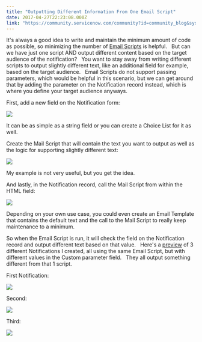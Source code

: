 ```yaml
---
title: "Outputting Different Information From One Email Script"
date: 2017-04-27T22:23:08.000Z
link: "https://community.servicenow.com/community?id=community_blog&sys_id=387c22e1dbd0dbc01dcaf3231f961994"
---
```

<p>It's always a good idea to write and maintain the minimum amount of code as possible, so minimizing the number of <a title="ocs.servicenow.com/bundle/istanbul-servicenow-platform/page/script/server-scripting/concept/c_UseJavaScriptInEmails.html" href="https://docs.servicenow.com/bundle/istanbul-servicenow-platform/page/script/server-scripting/concept/c_UseJavaScriptInEmails.html">Email Scripts</a> is helpful.   But can we have just one script AND output different content based on the target audience of the notification?   You want to stay away from writing different scripts to output slightly different text, like an additional field for example, based on the target audience.   Email Scripts do not support passing parameters, which would be helpful in this scenario, but we can get around that by adding the parameter on the Notification record instead, which is where you define your target audience anyways.</p><p></p><p>First, add a new field on the Notification form:</p><p><img  class="image-1 jive-image" src="5e6461c2db105b04ed6af3231f96199f.iix" style="max-width: 1200px; max-height: 900px;"/></p><p>It can be as simple as a string field or you can create a Choice List for it as well.</p><p></p><p>Create the Mail Script that will contain the text you want to output as well as the logic for supporting slightly different text:</p><p><img  class="image-3 jive-image" src="2a3f3cc2db9c9344e9737a9e0f961968.iix" style="max-width: 1200px; max-height: 900px;"/></p><p>My example is not very useful, but you get the idea.</p><p></p><p>And lastly, in the Notification record, call the Mail Script from within the HTML field:</p><p><img  class="jive-image image-4" src="efb48442dbd41344e9737a9e0f9619da.iix" style="max-width: 1200px; max-height: 900px;"/></p><p>Depending on your own use case, you could even create an Email Template that contains the default text and the call to the Mail Script to really keep maintenance to a minimum.</p><p></p><p>So when the Email Script is run, it will check the field on the Notification record and output different text based on that value.   Here's a <a title="ocs.servicenow.com/bundle/istanbul-servicenow-platform/page/administer/notification/task/t_PreviewingNotifications.html" href="https://docs.servicenow.com/bundle/istanbul-servicenow-platform/page/administer/notification/task/t_PreviewingNotifications.html">preview</a> of 3 different Notifications I created, all using the same Email Script, but with different values in the Custom parameter field.   They all output something different from that 1 script.</p><p></p><p>First Notification:</p><p><img  class="jive-image image-8" src="1eb26042dbd057049c9ffb651f9619b6.iix" style="max-width: 1200px; max-height: 900px;"/></p><p></p><p>Second:</p><p><img  class="image-6 jive-image" src="13d22739db141fc03eb27a9e0f961929.iix" style="max-width: 1200px; max-height: 900px;"/></p><p></p><p>Third:</p><p><img  class="image-7 jive-image" src="a893818edb50130468c1fb651f9619ce.iix" style="max-width: 1200px; max-height: 900px;"/></p>